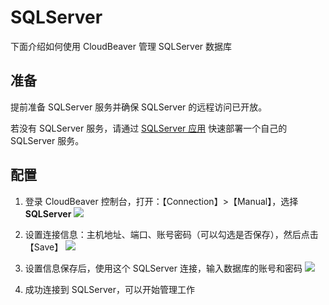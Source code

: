 # SQLServer

下面介绍如何使用 CloudBeaver 管理 SQLServer 数据库

## 准备

提前准备 SQLServer 服务并确保 SQLServer 的远程访问已开放。  

若没有 SQLServer 服务，请通过 [SQLServer 应用](https://apps.websoft9.com/sqlserver) 快速部署一个自己的 SQLServer 服务。

## 配置

1. 登录 CloudBeaver 控制台，打开：【Connection】>【Manual】，选择 **SQLServer**
   ![](https://libs.websoft9.com/Websoft9/DocsPicture/zh/cloudbeaver/cloudbeaver-openconn-websoft9.png)

2. 设置连接信息：主机地址、端口、账号密码（可以勾选是否保存），然后点击【Save】
   ![](https://libs.websoft9.com/Websoft9/DocsPicture/zh/cloudbeaver/cloudbeaver-connsetting-websoft9.png)

3. 设置信息保存后，使用这个 SQLServer 连接，输入数据库的账号和密码
   ![](https://libs.websoft9.com/Websoft9/DocsPicture/zh/cloudbeaver/cloudbeaver-conlogin-websoft9.png)

4. 成功连接到 SQLServer，可以开始管理工作